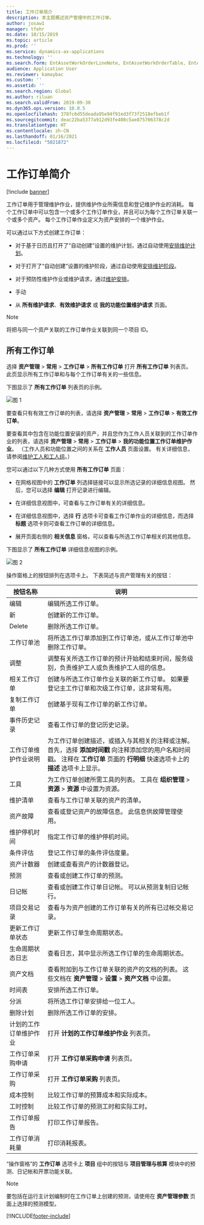```yaml
---
title: 工作订单简介
description: 本主题概述资产管理中的工作订单。
author: josaw1
manager: tfehr
ms.date: 10/15/2019
ms.topic: article
ms.prod: ''
ms.service: dynamics-ax-applications
ms.technology: ''
ms.search.form: EntAssetWorkOrderLineNote, EntAssetWorkOrderTable, EntAssetWorkOrderActive, EntAssetWorkOrderHoursInfoPart, EntAssetWorkOrderLineListPage, EntAssetWorkOrderAddObjectBOMItem, EntAssetWorkOrderTablePoolAdd, EntAssetWorkOrderPurchReqListPagePreviewPane, EntAssetWorkOrderPoolReferenceAdd, EntAssetWorkOrderWorkspace, EntAssetWorkOrderTableAdjust, EntAssetWorkOrderGantt, EntAssetWorkOrderNotes, EntAssetWorkOrderActivePart, EntAssetWorkOrderTableInfoPart, EntAssetWorkOrderLineListPagePreviewPane, EntAssetWorkOrderTool, EntAssetMobileWorkOrderLineDetails, EntAssetMobileWorkOrderLineList, EntAssetMobileWorkOrderDetails
audience: Application User
ms.reviewer: kamaybac
ms.custom: ''
ms.assetid: ''
ms.search.region: Global
ms.author: riluan
ms.search.validFrom: 2019-09-30
ms.dyn365.ops.version: 10.0.5
ms.openlocfilehash: 378fc6d55deada95e94f91ed3f73f2518efbeb1f
ms.sourcegitcommit: deac22ba5377a912d93fe408c5ae875706378c2d
ms.translationtype: HT
ms.contentlocale: zh-CN
ms.lasthandoff: 01/16/2021
ms.locfileid: "5021872"
---
```

# <a name="introduction-to-work-orders"></a>工作订单简介

[!include [banner](../../includes/banner.md)]



工作订单用于管理维护作业，提供维护作业所需信息和登记维护作业的消耗。 每个工作订单中可以包含一个或多个工作订单作业，并且可以为每个工作订单关联一个或多个资产。 每个工作订单作业定义为资产安排的一个维护作业。

可以通过以下方式创建工作订单：

- 对于基于日历且打开了“自动创建”设置的维护计划，通过自动使用[安排维护计划](../preventive-and-reactive-maintenance/schedule-maintenance-plans.md)。

- 对于打开了“自动创建”设置的维护阶段，通过自动使用[安排维护阶段](../preventive-and-reactive-maintenance/maintenance-rounds.md)。

- 对于预防性维护作业或维护请求，通过[维护安排](../preventive-and-reactive-maintenance/maintenance-schedule.md)。

- 手动

- 从 **所有维护请求**、**有效维护请求** 或 **我的功能位置维护请求** 页面。

>[!NOTE]
>将把与同一个资产关联的工作订单作业关联到同一个项目 ID。

## <a name="all-work-orders"></a>所有工作订单

选择 **资产管理** > **常用** > **工作订单** > **所有工作订单** 打开 **所有工作订单** 列表页。 此页显示所有工作订单和与每个工作订单有关的一些信息。

下图显示了 **所有工作订单** 列表页的示例。

![图 1](media/01-work-orders.png)

要查看只有有效工作订单的列表，请选择 **资产管理** > **常用** > **工作订单** > **有效工作订单**。 

要查看其中包含在功能位置安装的资产，并且您作为工作人员关联到的工作订单作业的列表，请选择 **资产管理** > **常用** > **工作订单** > **我的功能位置工作订单维护作业**。 （工作人员和功能位置之间的关系在 **工作人员** 页面设置。 有关详细信息，请参阅[维护工人和工人组](../setup-for-objects/workers-and-worker-groups.md)。）

您可以通过以下几种方式使用 **所有工作订单** 页面：

- 在网格视图中的 **工作订单** 列选择链接可以显示所选记录的详细信息视图。 然后，您可以选择 **编辑** 打开记录进行编辑。

- 在详细信息视图中，可查看与工作订单有关的详细信息。  

- 在详细信息视图中，选择 **行** 选项卡可查看工作订单作业的详细信息，而选择 **标题** 选项卡则可查看工作订单的详细信息。  

- 展开页面右侧的 **相关信息** 窗格，可以查看与所选工作订单相关的其他信息。

下图显示了 **所有工作订单** 详细信息视图的示例。

![图 2](media/02-work-orders.png)


操作窗格上的按钮排列在选项卡上。 下表简述与资产管理有关的按钮：



| 按钮名称                     | 说明                                                                                                                                                                                                                                                             |
|---------------------------------|-------------------------------------------------------------------------------------------------------------------------------------------------------------------------------------------------------------------------------------------------------------------------|
| 编辑​​                            | 编辑所选工作订单。                                                                                                                                                                                                                                           |
| 新                             | 创建新的工作订单。                                                                                                                                                                                                                                                  |
| Delete                          | 删除所选工作订单。                                                                                                                                                                                                                                         |
| 工作订单池                 | 将所选工作订单添加到工作订单池，或从工作订单池中删除工作订单。                                                                                                                                                                                           |
| 调整                          | 调整有关所选工作订单的预计开始和结束时间，服务级别，负责维护工人或负责维护工人组的信息。                                                                                                                                     |
| 相关工作订单              | 创建与所选工作订单作业关联的新工作订单。 如果要登记主工作订单和次级工作订单，这非常有用。                                                                                                                              |
| 复制工作订单                 | 创建基于现有工作订单的新工作订单。                                                                                                                                                                                                               |
| 事件历史记录                   | 查看工作订单的登记历史记录。                                                                                                                                                                                                                |
| 工作订单维护作业说明                           | 为工作订单创建描述，或插入与其相关的注释或注解。 首先，选择 **添加时间戳** 向注释添加您的用户名和时间戳。 注释在 **工作订单** 页面的 **行明细** 快速选项卡上的 **描述** 选项卡上显示。         |
| 工具                           | 为工作订单创建所需工具的列表。 工具在 **组织管理** > **资源** > **资源** 中设置为资源。                                                                                                      |
| 维护清单           | 查看与工作订单关联的资产的清单。                                                                                                                                                                                                              |
| 资产故障                     | 查看或登记资产的故障信息。 此信息供故障管理使用。                                                                                                                                                                                      |
| 维护停机时间            | 指定工作订单的维护停机时间。                                                                                                                                                                                                                               |
| 条件评估            | 登记工作订单的条件评估度量。                                                                                                                                                                                                             |
| 资产计数器                 | 创建或查看资产的计数器登记。                                                                                                                                                                                                                     |
| 预测                        | 查看或创建工作订单的预测。                                                                                                                                                                                                                               |
| 日记帐                        | 查看或创建工作订单日记帐。 可以从预测复制日记帐行。                                                                                                                                                                                         |
| 项目交易记录            | 查看与为资产创建的工作订单有关的所有已过帐交易记录。                                                                                                                                                                                             |
| 更新工作订单状态           | 更新工作订单生命周期状态。                                                                                                                                                                                                                                                |
| 生命周期状态日志                      | 查看日志，其中显示所选工作订单的生命周期状态。                                                                                                                                                                                                                   |
| 资产文档                | 查看附加到与工作订单关联的资产的文档的列表。 这些文档在 **资产管理** > **设置** > **资产文档** 中设置。                                                                                                 |
| 时间表                        | 安排所选工作订单。                                                                                                                                                                                                                                      |
| 分派            | 将所选工作订单安排给一位工人。                                                                                                                                                                                                                        |
| 删除计划                 | 删除所选工作订单的安排。                                                                                                                                                                                                                          |
| 计划的工作订单维护作业             | 打开 **计划的工作订单维护作业** 列表页。                                                                                                                                                                                                                             |
| 工作订单采购申请 | 打开 **工作订单采购申请** 列表页。                                                                                                                                                                                                                 |
| 工作订单采购             | 打开 **工作订单采购** 列表页。                                                                                                                                                                                                                             |
| 成本控制                    | 比较工作订单的预算成本和实际成本。                                                                                                                                                                                                                |
| 工时控制                    | 比较工作订单的预测工时和实际工时。                                                                                                                                                                                                                |
| 工作订单报告               | 打印工作订单报告。                                                                                                                                                                                                                                                |
| 工作订单消耗量          | 打印消耗报表。                                                                                                                                                                                                                                               |


“操作窗格”的 **工作订单** 选项卡上 **项目** 组中的按钮与 **项目管理与核算** 模块中的预测、日记帐和开票功能关联。

>[!NOTE]
>要包括在运行主计划编制时在工作订单上创建的预测，请使用在 **资产管理参数** 页面上选择的预测模型。



[!INCLUDE[footer-include](../../../includes/footer-banner.md)]
